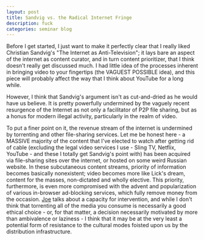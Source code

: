 ```yaml
---
layout: post
title: Sandvig vs. the Radical Internet Fringe
description: fuck
categories: seminar blog
---
```


Before I get started, I just want to make it perfectly clear that I really liked Christian Sandvig's "The Internet as Anti-Television"; it lays bare an aspect of the internet as content curator, and in turn content prioritizer, that I think doesn't really get discussed much. I had little idea of the processes inherent in bringing video to your fingertips (the VAGUEST POSSIBLE idea), and this piece will probably affect the way that I think about YouTube for a long while.

However, I think that Sandvig's argument isn't as cut-and-dried as he would have us believe. It is pretty powerfully undermined by the vaguely recent resurgence of the Internet as not only a facilitator of P2P file sharing, but as a honus for modern illegal activity, particularly in the realm of video.

To put a finer point on it, the revenue stream of the internet is undermined by torrenting and other file-sharing services. Let me be honest here - a MASSIVE majority of the content that I've elected to watch after getting rid of cable (excluding the legal video services I use - Sling TV, Netflix, YouTube - and these I totally get Sandvig's point with) has been acquired via file-sharing sites over the internet, or hosted on some weird Russian website. In these subcutaneous content streams, priority of information becomes basically nonexistent; video becomes more like Lick's dream, content for the masses, non-dictated and wholly elective. This priority, furthermore, is even more compromised with the advent and popularization of various in-browser ad-blocking services, which fully remove money from the occasion. [Joe](http://joetorok.github.io/blog/2016-04-12/cloud-notes.html) talks about a capacity for intervention, and while I don't think that torrenting all of the media you consume is necessarily a good ethical choice - or, for that matter, a decision necessarily motivated by more than ambivalence or laziness - I think that it may be at the very least a potential form of resistance to the cultural modes foisted upon us by the distribution infrastructure.
